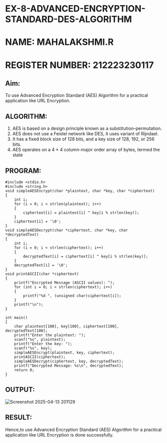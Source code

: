 # EX-8-ADVANCED-ENCRYPTION-STANDARD-DES-ALGORITHM
# NAME: MAHALAKSHMI.R
# REGISTER NUMBER: 212223230117

## Aim:
  To use Advanced Encryption Standard (AES) Algorithm for a practical application like URL Encryption.

## ALGORITHM: 
  1. AES is based on a design principle known as a substitution–permutation. 
  2. AES does not use a Feistel network like DES, it uses variant of Rijndael. 
  3. It has a fixed block size of 128 bits, and a key size of 128, 192, or 256 bits. 
  4. AES operates on a 4 × 4 column-major order array of bytes, termed the state

## PROGRAM: 
```
#include <stdio.h>
#include <string.h>
void simpleAESEncrypt(char *plaintext, char *key, char *ciphertext)
{
    int i;
    for (i = 0; i < strlen(plaintext); i++) 
    {
        ciphertext[i] = plaintext[i] ^ key[i % strlen(key)]; 
    }
    ciphertext[i] = '\0'; 
}
void simpleAESDecrypt(char *ciphertext, char *key, char *decryptedText)
{
    int i;
    for (i = 0; i < strlen(ciphertext); i++) 
    {
        decryptedText[i] = ciphertext[i] ^ key[i % strlen(key)]; 
    }
    decryptedText[i] = '\0'; 
}
void printASCII(char *ciphertext) 
{
    printf("Encrypted Message (ASCII values): ");
    for (int i = 0; i < strlen(ciphertext); i++) 
    {
        printf("%d ", (unsigned char)ciphertext[i]); 
    }
    printf("\n");
}

int main() 
{
    char plaintext[100], key[100], ciphertext[100], decryptedText[100];
    printf("Enter the plaintext: ");
    scanf("%s", plaintext);
    printf("Enter the key: ");
    scanf("%s", key);
    simpleAESEncrypt(plaintext, key, ciphertext);
    printASCII(ciphertext);  
    simpleAESDecrypt(ciphertext, key, decryptedText);
    printf("Decrypted Message: %s\n", decryptedText);
    return 0;
}
```

## OUTPUT:

![Screenshot 2025-04-13 201129](https://github.com/user-attachments/assets/cf3bfa29-458e-4607-a3ee-9cb8a11e0f74)


## RESULT: 

Hence,to use Advanced Encryption Standard (AES) Algorithm for a practical application like URL Encryption is done successfully.
